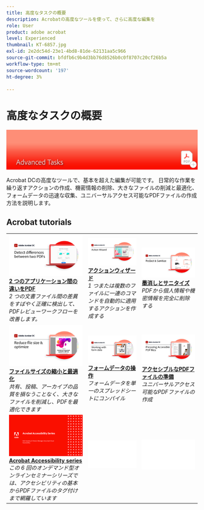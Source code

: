 ```yaml
---
title: 高度なタスクの概要
description: Acrobatの高度なツールを使って、さらに高度な編集を
role: User
product: adobe acrobat
level: Experienced
thumbnail: KT-6857.jpg
exl-id: 2e2dc54d-23e1-4bd8-81de-62131aa5c966
source-git-commit: bfdfb6c9b4d3bb76d8526b0c0f8707c20cf26b5a
workflow-type: tm+mt
source-wordcount: '197'
ht-degree: 3%

---
```


# 高度なタスクの概要

![Acrobat入門の画像](../assets/Hero-AdvancedTasks.png)

Acrobat DCの高度なツールで、基本を超えた編集が可能です。 日常的な作業を繰り返すアクションの作成、機密情報の削除、大きなファイルの削減と最適化、フォームデータの迅速な収集、ユニバーサルアクセス可能なPDFファイルの作成方法を説明します。

## Acrobat tutorials

<table style="table-layout:fixed">
<tr>
  <td>
    <a href="compare.md">
      <img alt="2 つのアプリケーション間の違いをPDF" src="../assets/Compare_1280.png" />
    </a>
    <div>
    <a href="compare.md"><strong>2 つのアプリケーション間の違いをPDF</strong></a>
    </div>
    <em>2 つの文書ファイル間の差異をすばやく正確に検出して、PDFレビューワークフローを改善します。</em>
    <br>
  </td>
  <td>
    <a href="action.md">
      <img alt="アクションウィザード" src="../assets/Action.jpg" />
    </a>
    <div>
    <a href="action.md"><strong>アクションウィザード</strong></a>
    </div>
    <em>1 つまたは複数のファイルに一連のコマンドを自動的に適用するアクションを作成する</em>
    <br>
  </td>
  <td>
    <a href="redact.md">
      <img alt="墨消しとサニタイズ" src="../assets/Redact.jpg" />
    </a>
    <div>
    <a href="redact.md"><strong>墨消しとサニタイズ</strong></a>
    </div>
    <em>PDFから個人情報や機密情報を完全に削除する</em>
    <br>
  </td>  
</tr>
<tr>
  <td>
    <a href="reduce.md">
      <img alt="ファイルサイズの縮小と最適化" src="../assets/Reduce.jpg" />
    </a>
    <div>
    <a href="reduce.md"><strong>ファイルサイズの縮小と最適化</strong></a>
    </div>
    <em>共有、投稿、アーカイブの品質を損なうことなく、大きなファイルを削減し、PDFを最適化できます</em>
    <br>
  </td>
  <td>
    <a href="formdata.md">
      <img alt="アクションウィザード" src="../assets/FormData.jpg" />
    </a>
    <div>
    <a href="formdata.md"><strong>フォームデータの操作</strong></a>
    </div>
    <em>フォームデータを単一のスプレッドシートにコンパイル</em>
    <br>
  </td>
  <td>
    <a href="accessibility.md">
      <img alt="アクセシブルなPDFファイルの準備" src="../assets/PreparingAccessible.jpg" />
    </a>
    <div>
    <a href="accessibility.md"><strong>アクセシブルなPDFファイルの準備</strong></a>
    </div>
    <em>ユニバーサルアクセス可能なPDFファイルの作成</em>
    <br>
  </td>
</tr>
<tr>
  <td>
    <a href="accessibility-series.md">
      <img alt="アクセシブルなPDFファイルの準備" src="../assets/Accessibilityseries_1280.png" />
    </a>
    <div>
    <a href="accessibility-series.md"><strong>Acrobat Accessibility series</strong></a>
    </div>
    <em>この 6 回のオンデマンド型オンラインセミナーシリーズでは、アクセシビリティの基本からPDFファイルのタグ付けまで網羅しています</em>
    <br>
  </td>
  <td>
   <img alt="スペーサー" src="../assets/Whitespacer.png" />
    <div>
    <br>
  </td>
  <td>
   <img alt="スペーサー" src="../assets/Whitespacer.png" />
    <div>
    <br>
  </td>
</tr>
</table>

